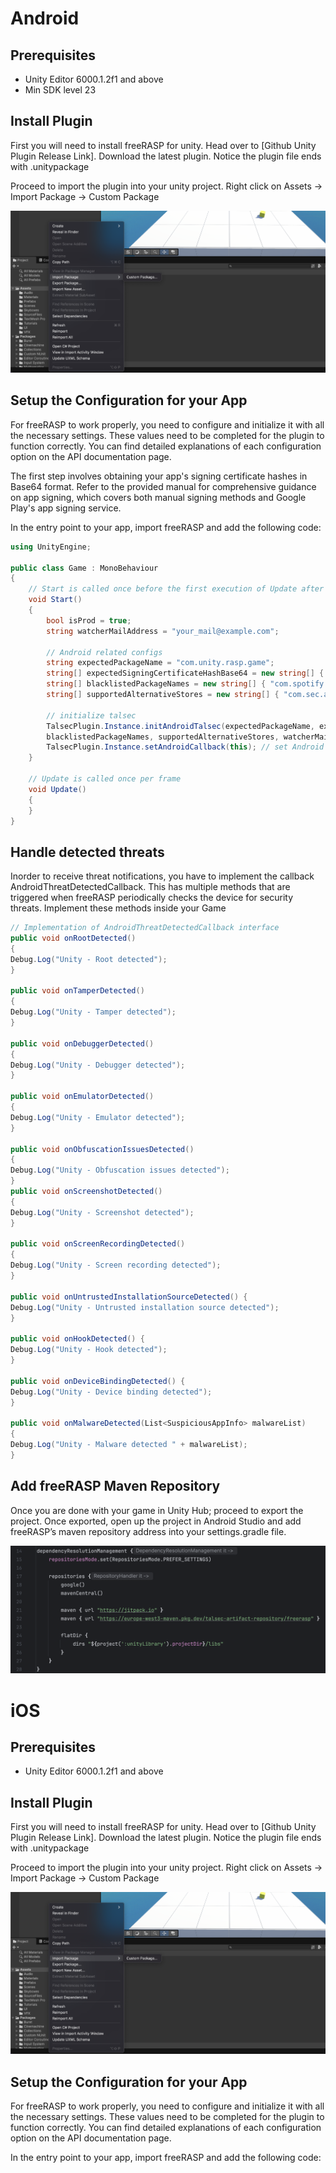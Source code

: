# Android 
## Prerequisites

- Unity Editor 6000.1.2f1 and above
- Min SDK level 23 

## Install Plugin
First you will need to install freeRASP for unity. Head over to [Github Unity Plugin Release Link]. Download the latest plugin. Notice the plugin file ends with .unitypackage

Proceed to import the plugin into your unity project. Right click on Assets -> Import Package -> Custom Package 

![Import freeRASP Package](screenshots/import-package.png)

## Setup the Configuration for your App
For freeRASP to work properly, you need to configure and initialize it with all the necessary settings. These values need to be completed for the plugin to function correctly. You can find detailed explanations of each configuration option on the API documentation page.

The first step involves obtaining your app's signing certificate hashes in Base64 format. Refer to the provided manual for comprehensive guidance on app signing, which covers both manual signing methods and Google Play's app signing service.

In the entry point to your app, import freeRASP and add the following code:


```csharp 
using UnityEngine;

public class Game : MonoBehaviour
{
    // Start is called once before the first execution of Update after the MonoBehaviour is created
    void Start()
    {
        bool isProd = true;
        string watcherMailAddress = "your_mail@example.com";

        // Android related configs
        string expectedPackageName = "com.unity.rasp.game";
        string[] expectedSigningCertificateHashBase64 = new string[] { "Tmac/QIomCqEGS1jYqy9cMMrqaitVoZLpjXzCMnt55Q=" };
        string[] blacklistedPackageNames = new string[] { "com.spotify.music"};
        string[] supportedAlternativeStores = new string[] { "com.sec.android.app.samsungapps" };

        // initialize talsec
        TalsecPlugin.Instance.initAndroidTalsec(expectedPackageName, expectedSigningCertificateHashBase64,
        blacklistedPackageNames, supportedAlternativeStores, watcherMailAddress, isProd);
        TalsecPlugin.Instance.setAndroidCallback(this); // set Android callback
    }

    // Update is called once per frame
    void Update()
    {
    }
}
```
## Handle detected threats 
Inorder to receive threat notifications, you have to implement the callback AndroidThreatDetectedCallback. This has multiple methods that are triggered when freeRASP periodically checks the device for security threats. Implement these methods inside your Game 

```csharp
// Implementation of AndroidThreatDetectedCallback interface
public void onRootDetected()
{
Debug.Log("Unity - Root detected");
}

public void onTamperDetected()
{
Debug.Log("Unity - Tamper detected");
}

public void onDebuggerDetected()
{
Debug.Log("Unity - Debugger detected");
}

public void onEmulatorDetected()
{
Debug.Log("Unity - Emulator detected");
}

public void onObfuscationIssuesDetected()
{
Debug.Log("Unity - Obfuscation issues detected");
}
public void onScreenshotDetected()
{
Debug.Log("Unity - Screenshot detected");
}

public void onScreenRecordingDetected()
{
Debug.Log("Unity - Screen recording detected");
}

public void onUntrustedInstallationSourceDetected() {
Debug.Log("Unity - Untrusted installation source detected");
}

public void onHookDetected() {
Debug.Log("Unity - Hook detected");
}

public void onDeviceBindingDetected() {
Debug.Log("Unity - Device binding detected");
}

public void onMalwareDetected(List<SuspiciousAppInfo> malwareList)
{
Debug.Log("Unity - Malware detected " + malwareList);
}
```

## Add freeRASP Maven Repository 
Once you are done with your game in Unity Hub; proceed to export the project. Once exported, open up the project in Android Studio and add freeRASP’s maven repository address into your settings.gradle file. 

![Import freeRASP Package](screenshots/maven-repo-android.png)

# iOS 

## Prerequisites

- Unity Editor 6000.1.2f1 and above

## Install Plugin
First you will need to install freeRASP for unity. Head over to [Github Unity Plugin Release Link]. Download the latest plugin. Notice the plugin file ends with .unitypackage

Proceed to import the plugin into your unity project. Right click on Assets -> Import Package -> Custom Package 

![Import freeRASP Package](screenshots/import-package.png)

## Setup the Configuration for your App
For freeRASP to work properly, you need to configure and initialize it with all the necessary settings. These values need to be completed for the plugin to function correctly. You can find detailed explanations of each configuration option on the API documentation page.

In the entry point to your app, import freeRASP and add the following code:
